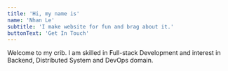 ```yaml
---
title: 'Hi, my name is'
name: 'Nhan Le'
subtitle: 'I make website for fun and brag about it.'
buttonText: 'Get In Touch'
---
```


Welcome to my crib. I am skilled in Full-stack Development and interest in Backend, Distributed System and DevOps domain.
